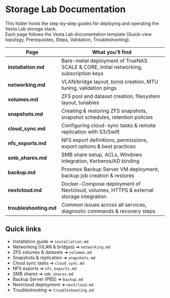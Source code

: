 # Storage Lab Documentation

This folder hosts the step-by-step guides for deploying and operating the Vesta Lab storage stack.  
Each page follows the Vesta Lab documentation template (Quick-view topology, Prerequisites, Steps, Validation, Troubleshooting).

| Page                   | What you’ll find                                                        |
|------------------------|--------------------------------------------------------------------------|
| **installation.md**    | Bare-metal deployment of TrueNAS SCALE & CORE, initial networking, subscription keys |
| **networking.md**      | VLAN/bridge layout, bond creation, MTU tuning, validation pings          |
| **volumes.md**         | ZFS pool and dataset creation, filesystem layout, tunables               |
| **snapshots.md**       | Creating & restoring ZFS snapshots, snapshot schedules, retention policies |
| **cloud_sync.md**      | Configuring cloud-sync tasks & remote replication with S3/Swift          |
| **nfs_exports.md**     | NFS export definitions, permissions, export options & best practices     |
| **smb_shares.md**      | SMB share setup, ACLs, Windows integration, Kerberos/AD binding         |
| **backup.md**          | Proxmox Backup Server VM deployment, backup job creation & restores      |
| **nextcloud.md**       | Docker-Compose deployment of Nextcloud, volumes, HTTPS & external storage integration |
| **troubleshooting.md** | Common issues across all services, diagnostic commands & recovery steps  |

## Quick links

- Installation guide ➜ `installation.md`  
- Networking (VLAN & bridges) ➜ `networking.md`  
- ZFS volumes & datasets ➜ `volumes.md`  
- Snapshots & replication ➜ `snapshots.md`  
- Cloud sync tasks ➜ `cloud_sync.md`  
- NFS exports ➜ `nfs_exports.md`  
- SMB shares ➜ `smb_shares.md`  
- Backup Server (PBS) ➜ `backup.md`  
- Nextcloud deployment ➜ `nextcloud.md`  
- Troubleshooting ➜ `troubleshooting.md`  
